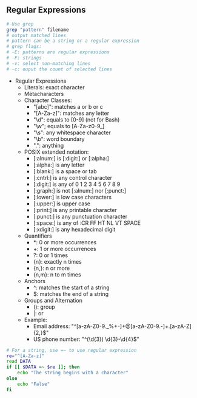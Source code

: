 ## Regular Expressions

```Bash
# Use grep
grep "pattern" filename
# output matched lines
# pattern can be a string or a regular expression
# grep flags:
# -E: patterns are regular expressions
# -F: strings
# -v: select non-matching lines
# -c: ouput the count of selected lines
```

* Regular Expressions
  * Literals: exact character
  * Metacharacters
  * Character Classes: 
    * "[abc]": matches a or b or c
    * "[A-Za-z]": matches any letter
    * "\d": equals to [0-9] (not for Bash)
    * "\w"; equals to [A-Za-z0-9_]
    * "\s": any whitespace character
    * "\b": word boundary
    * ".": anything
  * POSIX extended notation:
    * [:alnum:] is  [:digit:] or [:alpha:]
    * [:alpha:] is any letter
    * [:blank:] is a space or tab
    * [:cntrl:] is any control character
    * [:digit:] is any of 0 1 2 3 4 5 6 7 8 9
    * [:graph:] is not [:alnum:] nor [:punct:] 
    * [:lower:] is low case characters
    * [:upper:] is upper case
    * [:print:] is any printable character
    * [:punct:] is any punctuation character
    * [:space:] is any of :CR FF HT NL VT SPACE
    * [:xdigit:] is any  hexadecimal digit
  * Quantifiers
    * *: 0 or more occurrences
    * +: 1 or more occurrences
    * ?: 0 or 1 times
    * {n}: exactly n times
    * {n,}: n or more
    * {n,m}: n to m times
  * Anchors
    * ^: matches the start of a string
    * $: matches the end of a string
  * Groups and Alternation
    * (): group
    * |: or
  * Example:
    * Email address: "^[a-zA-Z0-9._%+-]+@[a-zA-Z0-9.-]+\.[a-zA-Z]{2,}$"
    * US phone number: "^\(\d{3}\) \d{3}-\d{4}$"

```Bash
# For a string, use =~ to use regular expression
re="^[A-Za-z]"
read DATA
if [[ $DATA =~ $re ]]; then
    echo "The string begins with a character"
else
    echo "False"
fi
```